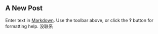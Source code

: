 ## A New Post

Enter text in [Markdown](http://daringfireball.net/projects/markdown/). Use the toolbar above, or click the **?** button for formatting help.
没联系
